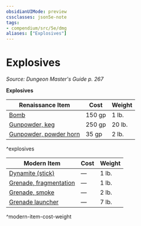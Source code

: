 ```yaml
---
obsidianUIMode: preview
cssclasses: json5e-note
tags:
- compendium/src/5e/dmg
aliases: ["Explosives"]
---
```

# Explosives
*Source: Dungeon Master's Guide p. 267* 

**Explosives**

| Renaissance Item | Cost | Weight |
|------------------|------|--------|
| [Bomb](bomb.md) | 150 gp | 1 lb. |
| [Gunpowder, keg](gunpowder-keg.md) | 250 gp | 20 lb. |
| [Gunpowder, powder horn](gunpowder-horn.md) | 35 gp | 2 lb. |
^explosives

| Modern Item | Cost | Weight |
|-------------|------|--------|
| [Dynamite (stick)](dynamite-stick.md) | — | 1 lb. |
| [Grenade, fragmentation](fragmentation-grenade.md) | — | 1 lb. |
| [Grenade, smoke](smoke-grenade.md) | — | 2 lb. |
| [Grenade launcher](grenade-launcher.md) | — | 7 lb. |
^modern-item-cost-weight